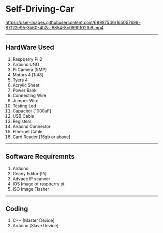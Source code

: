 # Self-Driving-Car

https://user-images.githubusercontent.com/68987546/165057699-87122e95-3b60-4b2a-8854-8c0890f02fb8.mp4

***

## HardWare Used

1. Raspberry Pi 2
2. Arduino UNO
3. Pi Camera [5MP]
4. Motors 4 [1:48]
5. Tyers 4
6. Acrylic Sheet
7. Power Bank 
8. Connecting Wire
9. Jumper Wire
10. Testing Led
11. Capacitor [1000uF]
12. USB Cable
13. Registers 
14. Arduino Connector
15. Ethernet Cable
16. Card Reader [16gb or above]

***

## Software Requiremnts

1. Arduino
2. Geany Editor [Pi]
3. Advace IP scanner
4. IOS Image of raspberry pi
5. ISO Image Flasher 

***

## Coding 

1. C++ [Master Device]
2. Arduino [Slave Device]
